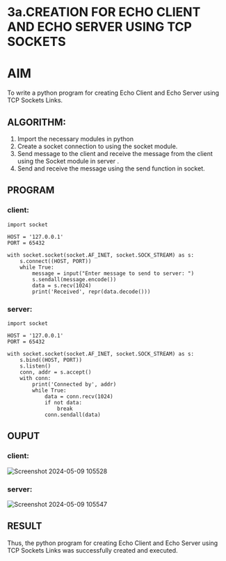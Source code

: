 # 3a.CREATION FOR ECHO CLIENT AND ECHO SERVER USING TCP SOCKETS
# AIM
To write a python program for creating Echo Client and Echo Server using TCP
Sockets Links.
## ALGORITHM:
1. Import the necessary modules in python
2. Create a socket connection to using the socket module.
3. Send message to the client and receive the message from the client using the Socket module in
 server .
4. Send and receive the message using the send function in socket.
## PROGRAM
### client:
```
import socket

HOST = '127.0.0.1'  
PORT = 65432        

with socket.socket(socket.AF_INET, socket.SOCK_STREAM) as s:
    s.connect((HOST, PORT))
    while True:
        message = input("Enter message to send to server: ")
        s.sendall(message.encode())
        data = s.recv(1024)
        print('Received', repr(data.decode()))
```
### server:
```
import socket

HOST = '127.0.0.1'  
PORT = 65432       

with socket.socket(socket.AF_INET, socket.SOCK_STREAM) as s:
    s.bind((HOST, PORT))
    s.listen()
    conn, addr = s.accept()
    with conn:
        print('Connected by', addr)
        while True:
            data = conn.recv(1024)
            if not data:
                break
            conn.sendall(data)
```
## OUPUT
### client:
![Screenshot 2024-05-09 105528](https://github.com/prasanna2006I/3a.Sockets_Creation_for_Echo_Client_and_Echo_Server/assets/150161282/2565ca34-8268-4de0-9bed-04cb05a00278)
### server:
![Screenshot 2024-05-09 105547](https://github.com/prasanna2006I/3a.Sockets_Creation_for_Echo_Client_and_Echo_Server/assets/150161282/be934b3e-d3ae-4f29-a077-37fb4571a7aa)

## RESULT
Thus, the python program for creating Echo Client and Echo Server using TCP Sockets Links 
was successfully created and executed.
